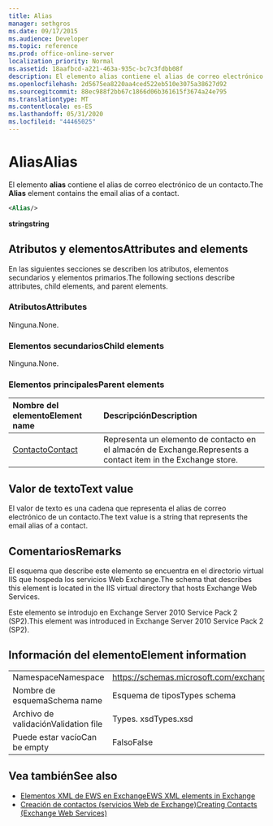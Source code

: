 ```yaml
---
title: Alias
manager: sethgros
ms.date: 09/17/2015
ms.audience: Developer
ms.topic: reference
ms.prod: office-online-server
localization_priority: Normal
ms.assetid: 18aafbcd-a221-463a-935c-bc7c3fdbb08f
description: El elemento alias contiene el alias de correo electrónico de un contacto.
ms.openlocfilehash: 2d5675ea8220aa4ced522eb510e3075a38627d92
ms.sourcegitcommit: 88ec988f2bb67c1866d06b361615f3674a24e795
ms.translationtype: MT
ms.contentlocale: es-ES
ms.lasthandoff: 05/31/2020
ms.locfileid: "44465025"
---
```

# <a name="alias"></a><span data-ttu-id="1881b-103">Alias</span><span class="sxs-lookup"><span data-stu-id="1881b-103">Alias</span></span>

<span data-ttu-id="1881b-104">El elemento **alias** contiene el alias de correo electrónico de un contacto.</span><span class="sxs-lookup"><span data-stu-id="1881b-104">The **Alias** element contains the email alias of a contact.</span></span> 
  
```XML
<Alias/>
```

 <span data-ttu-id="1881b-105">**string**</span><span class="sxs-lookup"><span data-stu-id="1881b-105">**string**</span></span>
## <a name="attributes-and-elements"></a><span data-ttu-id="1881b-106">Atributos y elementos</span><span class="sxs-lookup"><span data-stu-id="1881b-106">Attributes and elements</span></span>

<span data-ttu-id="1881b-107">En las siguientes secciones se describen los atributos, elementos secundarios y elementos primarios.</span><span class="sxs-lookup"><span data-stu-id="1881b-107">The following sections describe attributes, child elements, and parent elements.</span></span>
  
### <a name="attributes"></a><span data-ttu-id="1881b-108">Atributos</span><span class="sxs-lookup"><span data-stu-id="1881b-108">Attributes</span></span>

<span data-ttu-id="1881b-109">Ninguna.</span><span class="sxs-lookup"><span data-stu-id="1881b-109">None.</span></span>
  
### <a name="child-elements"></a><span data-ttu-id="1881b-110">Elementos secundarios</span><span class="sxs-lookup"><span data-stu-id="1881b-110">Child elements</span></span>

<span data-ttu-id="1881b-111">Ninguna.</span><span class="sxs-lookup"><span data-stu-id="1881b-111">None.</span></span>
  
### <a name="parent-elements"></a><span data-ttu-id="1881b-112">Elementos principales</span><span class="sxs-lookup"><span data-stu-id="1881b-112">Parent elements</span></span>

|<span data-ttu-id="1881b-113">**Nombre del elemento**</span><span class="sxs-lookup"><span data-stu-id="1881b-113">**Element name**</span></span>|<span data-ttu-id="1881b-114">**Descripción**</span><span class="sxs-lookup"><span data-stu-id="1881b-114">**Description**</span></span>|
|:-----|:-----|
|[<span data-ttu-id="1881b-115">Contacto</span><span class="sxs-lookup"><span data-stu-id="1881b-115">Contact</span></span>](contact.md) <br/> |<span data-ttu-id="1881b-116">Representa un elemento de contacto en el almacén de Exchange.</span><span class="sxs-lookup"><span data-stu-id="1881b-116">Represents a contact item in the Exchange store.</span></span>  <br/> |
   
## <a name="text-value"></a><span data-ttu-id="1881b-117">Valor de texto</span><span class="sxs-lookup"><span data-stu-id="1881b-117">Text value</span></span>

<span data-ttu-id="1881b-118">El valor de texto es una cadena que representa el alias de correo electrónico de un contacto.</span><span class="sxs-lookup"><span data-stu-id="1881b-118">The text value is a string that represents the email alias of a contact.</span></span>
  
## <a name="remarks"></a><span data-ttu-id="1881b-119">Comentarios</span><span class="sxs-lookup"><span data-stu-id="1881b-119">Remarks</span></span>

<span data-ttu-id="1881b-120">El esquema que describe este elemento se encuentra en el directorio virtual IIS que hospeda los servicios Web Exchange.</span><span class="sxs-lookup"><span data-stu-id="1881b-120">The schema that describes this element is located in the IIS virtual directory that hosts Exchange Web Services.</span></span>
  
<span data-ttu-id="1881b-121">Este elemento se introdujo en Exchange Server 2010 Service Pack 2 (SP2).</span><span class="sxs-lookup"><span data-stu-id="1881b-121">This element was introduced in Exchange Server 2010 Service Pack 2 (SP2).</span></span>
  
## <a name="element-information"></a><span data-ttu-id="1881b-122">Información del elemento</span><span class="sxs-lookup"><span data-stu-id="1881b-122">Element information</span></span>

|||
|:-----|:-----|
|<span data-ttu-id="1881b-123">Namespace</span><span class="sxs-lookup"><span data-stu-id="1881b-123">Namespace</span></span>  <br/> |https://schemas.microsoft.com/exchange/services/2006/types  <br/> |
|<span data-ttu-id="1881b-124">Nombre de esquema</span><span class="sxs-lookup"><span data-stu-id="1881b-124">Schema name</span></span>  <br/> |<span data-ttu-id="1881b-125">Esquema de tipos</span><span class="sxs-lookup"><span data-stu-id="1881b-125">Types schema</span></span>  <br/> |
|<span data-ttu-id="1881b-126">Archivo de validación</span><span class="sxs-lookup"><span data-stu-id="1881b-126">Validation file</span></span>  <br/> |<span data-ttu-id="1881b-127">Types. xsd</span><span class="sxs-lookup"><span data-stu-id="1881b-127">Types.xsd</span></span>  <br/> |
|<span data-ttu-id="1881b-128">Puede estar vacío</span><span class="sxs-lookup"><span data-stu-id="1881b-128">Can be empty</span></span>  <br/> |<span data-ttu-id="1881b-129">Falso</span><span class="sxs-lookup"><span data-stu-id="1881b-129">False</span></span>  <br/> |
   
## <a name="see-also"></a><span data-ttu-id="1881b-130">Vea también</span><span class="sxs-lookup"><span data-stu-id="1881b-130">See also</span></span>

- [<span data-ttu-id="1881b-131">Elementos XML de EWS en Exchange</span><span class="sxs-lookup"><span data-stu-id="1881b-131">EWS XML elements in Exchange</span></span>](ews-xml-elements-in-exchange.md)
- [<span data-ttu-id="1881b-132">Creación de contactos (servicios Web de Exchange)</span><span class="sxs-lookup"><span data-stu-id="1881b-132">Creating Contacts (Exchange Web Services)</span></span>](https://msdn.microsoft.com/library/4845917e-70d1-481c-bbd7-011ec6571789%28Office.15%29.aspx)

